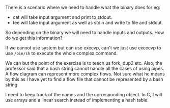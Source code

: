 There is a scenario where we need to handle what the binary does for eg:
* cat will take input argument and print to stdout.
* tee will take input argument as well as stdin and write to file and stdout.

So depending on the binary we will need to handle inputs and outputs.
How do we get this information?

If we cannot use system but can use execvp, can't we just use excecvp to use
`/bin/sh` to execute the whole complex command.

We can but the point of the exercise is to teach us fork, dup2 etc. Also, the
professor said that a bash string cannot handle all the cases of using pipes. A
flow diagram can represent more complex flows. Not sure what he means by this as
I have yet to find a flow file that cannot be represented by a bash string.

I need to keep track of the names and the corresponding object.
In C, I will use arrays and a linear search instead of implementing a hash
table.



